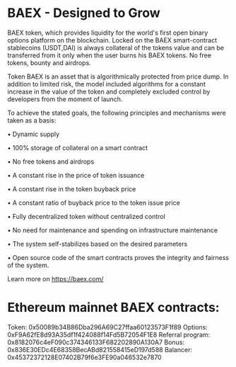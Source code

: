 # BAEX - Designed to Grow

BAEX token, which provides liquidity for the world's first open binary options platform on the blockchain. Locked on the BAEX smart-contract stablecoins (USDT,DAI) is always collateral of the tokens value and can be transferred from it only when the user burns his BAEX tokens. No free tokens, bounty and airdrops.

Token BAEX is an asset that is algorithmically protected from price dump. In addition to limited risk, the model included algorithms for a constant increase in the value of the token and completely excluded control by developers from the moment of launch.

To achieve the stated goals, the following principles and mechanisms were taken as a basis:

• Dynamic supply

• 100% storage of collateral on a smart contract

• No free tokens and airdrops

• A constant rise in the price of token issuance

• A constant rise in the token buyback price

• A constant ratio of buyback price to the token issue price

• Fully decentralized token without centralized control

• No need for maintenance and spending on infrastructure maintenance

• The system self-stabilizes based on the desired parameters

• Open source code of the smart contracts proves the integrity and fairness of the system.


Learn more on https://baex.com/

# Ethereum mainnet BAEX contracts:
 Token: 0x50089b34B86Dba296A69C27ffaa60123573F1f89
 Options: 0xF9A62fE8d93A35df1f424088f14Fd5B72054F1E8
 Referral program: 0x8182076c4eF090c374346133F682202890A130A7
 Bonus: 0x836E30EDc4E68358BecABd821558415eD197d588
 Balancer: 0x45372372128E07402B79f6e3FE90a046532e7870
